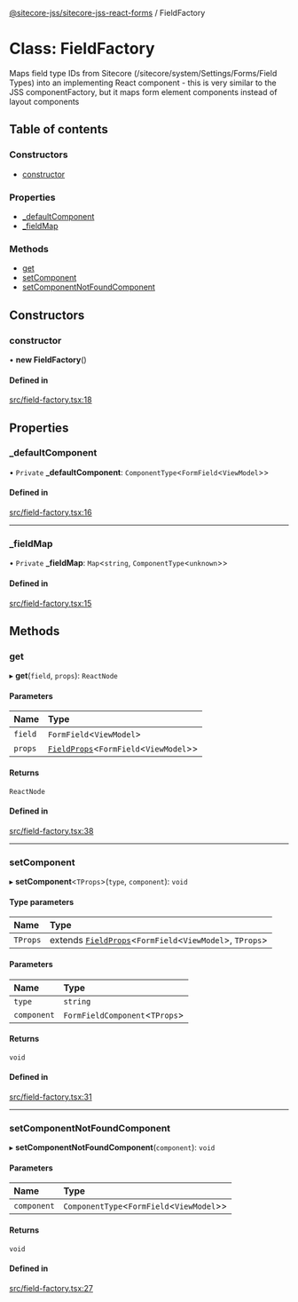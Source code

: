 [@sitecore-jss/sitecore-jss-react-forms](../README.md) / FieldFactory

# Class: FieldFactory

Maps field type IDs from Sitecore (/sitecore/system/Settings/Forms/Field Types)
into an implementing React component - this is very similar to the JSS componentFactory,
but it maps form element components instead of layout components

## Table of contents

### Constructors

- [constructor](FieldFactory.md#constructor)

### Properties

- [\_defaultComponent](FieldFactory.md#_defaultcomponent)
- [\_fieldMap](FieldFactory.md#_fieldmap)

### Methods

- [get](FieldFactory.md#get)
- [setComponent](FieldFactory.md#setcomponent)
- [setComponentNotFoundComponent](FieldFactory.md#setcomponentnotfoundcomponent)

## Constructors

### constructor

• **new FieldFactory**()

#### Defined in

[src/field-factory.tsx:18](https://github.com/Sitecore/jss/blob/ec26b9a16/packages/sitecore-jss-react-forms/src/field-factory.tsx#L18)

## Properties

### \_defaultComponent

• `Private` **\_defaultComponent**: `ComponentType`<`FormField`<`ViewModel`\>\>

#### Defined in

[src/field-factory.tsx:16](https://github.com/Sitecore/jss/blob/ec26b9a16/packages/sitecore-jss-react-forms/src/field-factory.tsx#L16)

___

### \_fieldMap

• `Private` **\_fieldMap**: `Map`<`string`, `ComponentType`<`unknown`\>\>

#### Defined in

[src/field-factory.tsx:15](https://github.com/Sitecore/jss/blob/ec26b9a16/packages/sitecore-jss-react-forms/src/field-factory.tsx#L15)

## Methods

### get

▸ **get**(`field`, `props`): `ReactNode`

#### Parameters

| Name | Type |
| :------ | :------ |
| `field` | `FormField`<`ViewModel`\> |
| `props` | [`FieldProps`](../interfaces/FieldProps.md)<`FormField`<`ViewModel`\>\> |

#### Returns

`ReactNode`

#### Defined in

[src/field-factory.tsx:38](https://github.com/Sitecore/jss/blob/ec26b9a16/packages/sitecore-jss-react-forms/src/field-factory.tsx#L38)

___

### setComponent

▸ **setComponent**<`TProps`\>(`type`, `component`): `void`

#### Type parameters

| Name | Type |
| :------ | :------ |
| `TProps` | extends [`FieldProps`](../interfaces/FieldProps.md)<`FormField`<`ViewModel`\>, `TProps`\> |

#### Parameters

| Name | Type |
| :------ | :------ |
| `type` | `string` |
| `component` | `FormFieldComponent`<`TProps`\> |

#### Returns

`void`

#### Defined in

[src/field-factory.tsx:31](https://github.com/Sitecore/jss/blob/ec26b9a16/packages/sitecore-jss-react-forms/src/field-factory.tsx#L31)

___

### setComponentNotFoundComponent

▸ **setComponentNotFoundComponent**(`component`): `void`

#### Parameters

| Name | Type |
| :------ | :------ |
| `component` | `ComponentType`<`FormField`<`ViewModel`\>\> |

#### Returns

`void`

#### Defined in

[src/field-factory.tsx:27](https://github.com/Sitecore/jss/blob/ec26b9a16/packages/sitecore-jss-react-forms/src/field-factory.tsx#L27)
